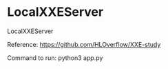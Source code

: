 # LocalXXEServer
LocalXXEServer

Reference: https://github.com/HLOverflow/XXE-study

Command to run: python3 app.py